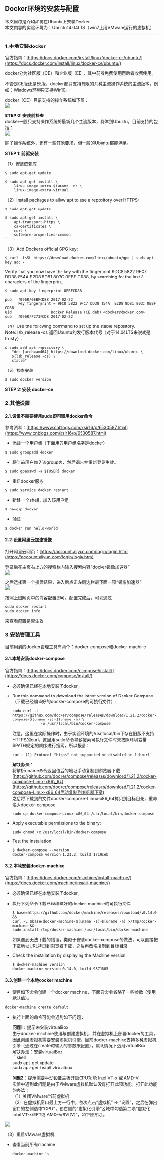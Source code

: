 ## Docker环境的安装与配置

本文目的是介绍如何在Ubuntu上安装Docker  
本文内容的实验环境为：Ubuntu14.04LTS（win7上用VMware运行的虚拟机）

---

### 1.本地安装docker

官方指南：[https://docs.docker.com/install/linux/docker-ce/ubuntu/](https://docs.docker.com/install/linux/docker-ce/ubuntu/)

docker分为社区版（CE）和企业版（EE），其中前者免费使用而后者收费使用。

不管是CE版还是EE版，docker都只支持有限的几种主流操作系统的主流版本，例如：Windows环境只支持Win10。

docker（CE）目前支持的操作系统如下图：  
![](/assets/docker001_002.png)

**STEP 0: 安装前检查**  
docker一般只支持操作系统的最新几个主流版本，具体到Ubuntu，目前支持的包括：  
![](/assets/docker001_003.png)

除了操作系统外，还有一些其他要求，但一般的Ubuntu都能满足。

**STEP 1: 前驱安装**  

（1）安装依赖库

```shell
$ sudo apt-get update

$ sudo apt-get install \
    linux-image-extra-$(uname -r) \
    linux-image-extra-virtual
```

（2）Install packages to allow apt to use a repository over HTTPS:

```shell
$ sudo apt-get update

$ sudo apt-get install \
    apt-transport-https \
    ca-certificates \
    curl \
    software-properties-common
`
```

（3）Add Docker’s official GPG key:

```shell
$ curl -fsSL https://download.docker.com/linux/ubuntu/gpg | sudo apt-key add -
```

Verify that you now have the key with the fingerprint 9DC8 5822 9FC7 DD38 854A E2D8 8D81 803C 0EBF CD88, by searching for the last 8 characters of the fingerprint.

```shell
$ sudo apt-key fingerprint 0EBFCD88

pub   4096R/0EBFCD88 2017-02-22
      Key fingerprint = 9DC8 5822 9FC7 DD38 854A  E2D8 8D81 803C 0EBF CD88
uid                  Docker Release (CE deb) <docker@docker.com>
sub   4096R/F273FCD8 2017-02-22
```

（4）Use the following command to set up the stable repository.  
Note: lsb\_release -cs 返回Ubuntu的发行版本代号（对于14.04LTS来说就是trusty）.

```shell
$ sudo add-apt-repository \
   "deb [arch=amd64] https://download.docker.com/linux/ubuntu \
   $(lsb_release -cs) \
   stable"
```

（5）检查安装

```shell
$ sudo docker version
```

**STEP 2: 安装 docker-ce**



### 2.其他设置

#### 2.1.设置不需要使用sudo即可调用docker命令

参考资料：[https://www.cnblogs.com/ksir16/p/6530587.html](https://www.cnblogs.com/ksir16/p/6530587.html)

* 添加一个用户组（下面用的用户组名字是docker）

```shell
$ sudo groupadd docker
```

* 将当前用户加入该group内，然后退出并重新登录生效。

```shell
$ sudo gpasswd -a ${USER} docker
```

* 重启docker服务

```shell
$ sudo service docker restart
```

* 新建一个shell，加入该用户组

```shell
$ newgrp docker
```

* 验证

```shell
$ docker run hello-world
```

#### 2.2.设置阿里云加速镜像

打开阿里云网页：[https://account.aliyun.com/login/login.htm](https://account.aliyun.com/login/login.htm)

登录后在主页右上方的搜索栏内输入搜索内容“docker镜像加速器”  
![](/assets/docker001_004.png)

之后选择第一个搜索结果，进入后点击左侧边栏最下面一项“镜像加速器”  
![](/assets/docker001_005.png)

按照上图网页中的内容配置即可。配置完成后，可以通过

```shell
sudo docker restart
sudo docker info
```

来查看配置是否生效

### 3.安装管理工具

目前用到的docker管理工具有两个：docker-compose和docker-machine

#### 3.1.本地安装docker-compose

官方指南：[https://docs.docker.com/compose/install/](https://docs.docker.com/compose/install/)

* 必须确保已经在本地安装了docker。

* Run this command to download the latest version of Docker Compose（下载已经编译好的docker-compose的可执行文件）:

  ```shell
  sudo curl -L https://github.com/docker/compose/releases/download/1.21.2/docker-compose-$(uname -s)-$(uname -m) \
               -o /usr/local/bin/docker-compose
  ```

  注意，这里在实际操作时，由于实验环境的/usr/local/bin下存在旧版不支持HTTPS的curl，这里用sudo命令导致搜索可执行文件时未按照环境变量$PATH规定的顺序进行搜索，所以报错：

  ```shell
  curl: (1) Protocol "https" not supported or disabled in libcurl
  ```

  **解决办法：**  
  将解析uname命令返回值后的地址手动复制到浏览器下载  
  [https://github.com/docker/compose/releases/download/1.21.2/docker-compose-Linux-x86\_64](https://github.com/docker/compose/releases/download/1.21.2/docker-compose-Linux-x86_64手动复制到浏览器下载)  
  之后将下载到的文件docker-compose-Linux-x86\_64拷贝到目标目录，重命名为docker-compose

  ```shell
  sudo cp docker-compose-Linux-x86_64 /usr/local/bin/docker-compose
  ```

* Apply executable permissions to the binary:

  ```shell
  sudo chmod +x /usr/local/bin/docker-compose
  ```

* Test the installation.

  ```
  $ docker-compose --version
  docker-compose version 1.21.2, build 1719ceb
  ```

#### 3.2.本地安装docker-machine

官方指南：[https://docs.docker.com/machine/install-machine/](https://docs.docker.com/machine/install-machine/)

* 必须确保已经在本地安装了docker。

* 执行下列命令下载已经编译好的docker-machine的可执行文件

  ```shell
  $ base=https://github.com/docker/machine/releases/download/v0.14.0 &&
  curl -L $base/docker-machine-$(uname -s)-$(uname -m) >/tmp/docker-machine &&
  sudo install /tmp/docker-machine /usr/local/bin/docker-machine
  ```

  如果遇到无法下载的错误，类似于安装docker-compose的做法，可以直接把下载地址URL拷贝到浏览器下载，之后再改名复制到目标目录

* Check the installation by displaying the Machine version:

  ```shell
  $ docker-machine version
  docker-machine version 0.14.0, build 9371605
  ```

#### 3.3.创建一个本地docker machine

* 使用如下命令创建一个docker machine，下面的命令省略了一些参数（使用默认值）。

```shell
docker-machine create default
```

* 执行上面的命令可能会遇到如下问题：

  **问题1**：提示未安装virtualBox  
  由于docker-machine使用与创建虚拟机，并在虚拟机上部署docker的工具，因此创建虚拟机需要安装虚拟机引擎。目前docker-machine支持多种虚拟机引擎（通过在create时输入的参数来配置），默认情况下选用virtualBox  
  解决办法：安装virtualBox  
  \`\`\`shell  
  sudo apt-get update  
  sudo apt-get install virtualbox

  **问题2**：提示需要手动设置主板开启CPU功能 Intel VT-x 或 AMD-V  
  实验中遇到此问题是由于VMware虚拟机默认没有打开此项功能。打开此功能的办法：  
  （1）关闭VMware当前虚拟机  
  （2）在虚拟机窗口最上方一行中，依次点击“虚拟机” -&gt; “设置”，之后在弹出窗口的左侧选中“CPU”，在右侧的“虚拟化引擎”区域中勾选第二项“虚拟化 Intel VT-x/EPT或 AMD-V/RVI\(V\)”，如下图所示。

![](/assets/docker001_001.jpg)

（3）重启VMware虚拟机

* 查看当前所有machine
  ```shell
  docker-machine ls
  ```



